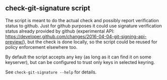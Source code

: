 check-git-signature script
--------------------------

The script is meant to do the actual check and possibly report verification
status to github. Just for github purposes it could use signature verification
status already provided by github (experimental API:
https://developer.github.com/changes/2016-04-04-git-signing-api-preview/), but
the check is done locally, so the script could be reused for policy enforcement
elsewhere too.

By default the script accepts any key (as long as it can find it on some
keyserver), but can be configured to trust only keys in selected
keyring.

See `check-git-signature --help` for details.

